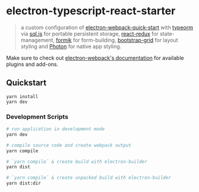 # electron-typescript-react-starter
> a custom configuration of [electron-webpack-quick-start](https://github.com/electron-userland/electron-webpack-quick-start) with [typeorm](https://github.com/typeorm/typeorm) via [sql.js](https://github.com/kripken/sql.js/) for portable persistent storage, [react-redux](https://github.com/reduxjs/react-redux) for state-management, [formik](https://github.com/jaredpalmer/formik) for form-building, [bootstrap-grid](https://getbootstrap.com/docs/4.0/getting-started/contents/#comparison-of-css-files) for layout styling and [Photon](http://photonkit.com/) for native app styling.

Make sure to check out [electron-webpack's documentation](https://webpack.electron.build/) for available plugins and add-ons.

## Quickstart
```
yarn install
yarn dev
```

### Development Scripts

```bash
# run application in development mode
yarn dev

# compile source code and create webpack output
yarn compile

# `yarn compile` & create build with electron-builder
yarn dist

# `yarn compile` & create unpacked build with electron-builder
yarn dist:dir
```
